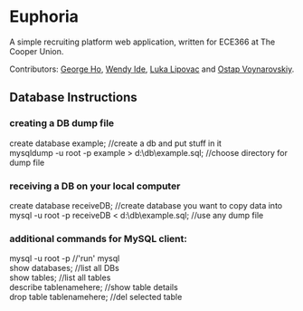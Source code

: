# Euphoria

A simple recruiting platform web application, written for ECE366 at The Cooper Union.

Contributors: [George Ho](https://github.com/eigenfoo), [Wendy Ide](https://github.com/wside), [Luka Lipovac](https://github.com/lipovac) and [Ostap Voynarovskiy](https://github.com/ostapstephan).

## Database Instructions   

### creating a DB dump file      
create database example;                                //create a db and put stuff in it      
mysqldump -u root -p example > d:\db\example.sql;       //choose directory for dump file      

### receiving a DB on your local computer 
create database receiveDB;                           //create database you want to copy data into    
mysql -u root -p receiveDB < d:\db\example.sql;      //use any dump file     


### additional commands for MySQL  client:    
mysql -u root -p          //'run' mysql   
show databases;           //list all DBs   
show tables;              //list all tables    
describe tablenamehere;   //show table details    
drop table tablenamehere; //del selected table    


